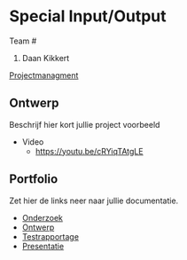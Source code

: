 # Special Input/Output
Team #
1. Daan Kikkert

[Projectmanagment](https://trello.com/b/RnIf0nEb/special-input-output) <Trello scrumboard bijvoorbeeld>

## Ontwerp
Beschrijf hier kort jullie project
voorbeeld

* Video
  * https://youtu.be/cRYiqTAtgLE

## Portfolio
Zet hier de links neer naar jullie documentatie.

* [Onderzoek](https://drive.google.com/file/d/1gIzc7L1vJv2cHOMUZ0dajjtkuf0Uqoax/view?usp=sharing)
* [Ontwerp]()
* [Testrapportage](https://drive.google.com/file/d/1FzBXCSBgiAeMWszn0muS6_MYaxV5bxjl/view?usp=sharing)
* [Presentatie]()
